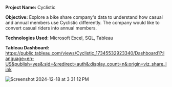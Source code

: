<strong>Project Name:</strong> Cyclistic

<strong>Objective:</strong> Explore a bike share company's data to understand how casual and annual members use Cyclistic differently. The company would like to convert casual riders into annual members.

<strong>Technologies Used:</strong> Microsoft Excel, SQL, Tableau

<strong>Tableau Dashboard:</strong> https://public.tableau.com/views/Cyclistic_17345532923340/Dashboard1?:language=en-US&publish=yes&:sid=&:redirect=auth&:display_count=n&:origin=viz_share_link

![Screenshot 2024-12-18 at 3 31 12 PM](https://github.com/user-attachments/assets/92c2b64e-f4c7-4faf-a820-50af86b4b5cd)
